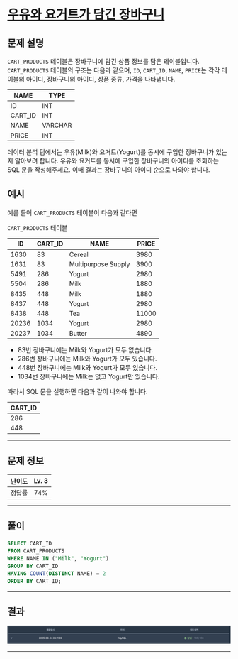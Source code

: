 # [우유와 요거트가 담긴 장바구니](https://school.programmers.co.kr/learn/courses/30/lessons/62284)

## 문제 설명

`CART_PRODUCTS` 테이블은 장바구니에 담긴 상품 정보를 담은 테이블입니다. `CART_PRODUCTS` 테이블의 구조는 다음과 같으며, `ID`, `CART_ID`, `NAME`, `PRICE`는 각각 테이블의 아이디, 장바구니의 아이디, 상품 종류, 가격을 나타냅니다.

| NAME    | TYPE    |
| ------- | ------- |
| ID      | INT     |
| CART_ID | INT     |
| NAME    | VARCHAR |
| PRICE   | INT     |

데이터 분석 팀에서는 우유(Milk)와 요거트(Yogurt)를 동시에 구입한 장바구니가 있는지 알아보려 합니다. 우유와 요거트를 동시에 구입한 장바구니의 아이디를 조회하는 SQL 문을 작성해주세요. 이때 결과는 장바구니의 아이디 순으로 나와야 합니다.

## 예시

예를 들어 `CART_PRODUCTS` 테이블이 다음과 같다면

`CART_PRODUCTS` 테이블

| ID    | CART_ID | NAME                | PRICE |
| ----- | ------- | ------------------- | ----- |
| 1630  | 83      | Cereal              | 3980  |
| 1631  | 83      | Multipurpose Supply | 3900  |
| 5491  | 286     | Yogurt              | 2980  |
| 5504  | 286     | Milk                | 1880  |
| 8435  | 448     | Milk                | 1880  |
| 8437  | 448     | Yogurt              | 2980  |
| 8438  | 448     | Tea                 | 11000 |
| 20236 | 1034    | Yogurt              | 2980  |
| 20237 | 1034    | Butter              | 4890  |

- 83번 장바구니에는 Milk와 Yogurt가 모두 없습니다.
- 286번 장바구니에는 Milk와 Yogurt가 모두 있습니다.
- 448번 장바구니에는 Milk와 Yogurt가 모두 있습니다.
- 1034번 장바구니에는 Milk는 없고 Yogurt만 있습니다.

따라서 SQL 문을 실행하면 다음과 같이 나와야 합니다.

| CART_ID |
| ------- |
| 286     |
| 448     |

---

## 문제 정보

| 난이도 | Lv. 3 |
| ------ | ----- |
| 정답률 | 74%   |

---

## 풀이

```SQL
SELECT CART_ID
FROM CART_PRODUCTS
WHERE NAME IN ("Milk", "Yogurt")
GROUP BY CART_ID
HAVING COUNT(DISTINCT NAME) = 2
ORDER BY CART_ID;
```

---

## 결과

![결과](./assets/스크린샷%202025-08-04%2023.14.08.png)

---
